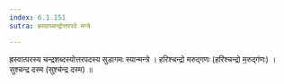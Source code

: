 ```yaml
---
index: 6.1.151
sutra: ह्रस्वाच्चन्द्रोत्तरपदे मन्त्रे

---
```

 ह्रस्वात्परस्य चन्द्रशब्दस्योत्तरपदस्य सुडागमः स्यान्मन्त्रे । हरिश्चन्द्रो मरुद्गणः (हरि॑श्चन्द्रो म॒रुद्ग॑णः) । सुश्चन्द्र दस्म (सुश्च॑न्द्र दस्म) ॥